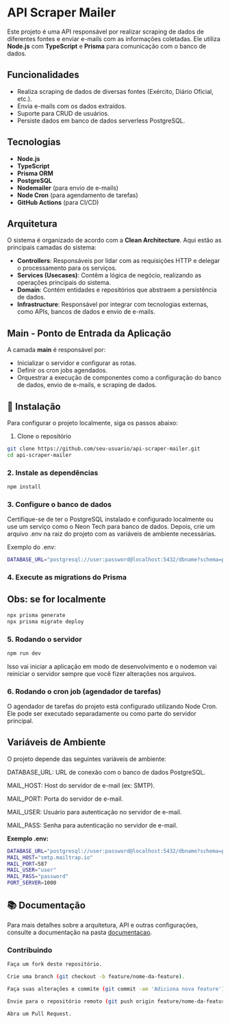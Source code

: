# API Scraper Mailer

Este projeto é uma API responsável por realizar scraping de dados de diferentes fontes e enviar e-mails com as informações coletadas. Ele utiliza **Node.js** com **TypeScript** e **Prisma** para comunicação com o banco de dados.

## Funcionalidades

- Realiza scraping de dados de diversas fontes (Exército, Diário Oficial, etc.).
- Envia e-mails com os dados extraídos.
- Suporte para CRUD de usuários.
- Persiste dados em banco de dados serverless PostgreSQL.

## Tecnologias

- **Node.js**
- **TypeScript**
- **Prisma ORM**
- **PostgreSQL**
- **Nodemailer** (para envio de e-mails)
- **Node Cron** (para agendamento de tarefas)
- **GitHub Actions** (para CI/CD)

## Arquitetura

O sistema é organizado de acordo com a **Clean Architecture**. Aqui estão as principais camadas do sistema:

- **Controllers**: Responsáveis por lidar com as requisições HTTP e delegar o processamento para os serviços.
- **Services (Usecases)**: Contêm a lógica de negócio, realizando as operações principais do sistema.
- **Domain**: Contém entidades e repositórios que abstraem a persistência de dados.
- **Infrastructure**: Responsável por integrar com tecnologias externas, como APIs, bancos de dados e envio de e-mails.

## Main - Ponto de Entrada da Aplicação

A camada **main** é responsável por:

- Inicializar o servidor e configurar as rotas.
- Definir os cron jobs agendados.
- Orquestrar a execução de componentes como a configuração do banco de dados, envio de e-mails, e scraping de dados.
  
## 🔧 Instalação

Para configurar o projeto localmente, siga os passos abaixo:

1. Clone o repositório

```bash
git clone https://github.com/seu-usuario/api-scraper-mailer.git
cd api-scraper-mailer
```

### 2. Instale as dependências

```bash
npm install
```

### 3. Configure o banco de dados

Certifique-se de ter o PostgreSQL instalado e configurado localmente ou use um serviço como o Neon Tech para banco de dados. Depois, crie um arquivo .env na raiz do projeto com as variáveis de ambiente necessárias.

Exemplo do .env:
```bash
DATABASE_URL="postgresql://user:password@localhost:5432/dbname?schema=public"

```

### 4. Execute as migrations do Prisma 
## Obs: se for localmente

```bash
npx prisma generate
npx prisma migrate deploy
```

### 5. Rodando o servidor

```bash
npm run dev
```
Isso vai iniciar a aplicação em modo de desenvolvimento e o nodemon vai reiniciar o servidor sempre que você fizer alterações nos arquivos.

### 6. Rodando o cron job (agendador de tarefas)
O agendador de tarefas do projeto está configurado utilizando Node Cron. Ele pode ser executado separadamente ou como parte do servidor principal.

## Variáveis de Ambiente

O projeto depende das seguintes variáveis de ambiente:

DATABASE_URL: URL de conexão com o banco de dados PostgreSQL.

MAIL_HOST: Host do servidor de e-mail (ex: SMTP).

MAIL_PORT: Porta do servidor de e-mail.

MAIL_USER: Usuário para autenticação no servidor de e-mail.

MAIL_PASS: Senha para autenticação no servidor de e-mail.

**Exemplo .env:**

```bash
DATABASE_URL="postgresql://user:password@localhost:5432/dbname?schema=public"
MAIL_HOST="smtp.mailtrap.io"
MAIL_PORT=587
MAIL_USER="user"
MAIL_PASS="password"
PORT_SERVER=1000
```
## 📚 Documentação

Para mais detalhes sobre a arquitetura, API e outras configurações, consulte a documentação na pasta [documentacao](./documentacao).


### Contribuindo

```bash
Faça um fork deste repositório.

Crie uma branch (git checkout -b feature/nome-da-feature).

Faça suas alterações e commite (git commit -am 'Adiciona nova feature').

Envie para o repositório remoto (git push origin feature/nome-da-feature).

Abra um Pull Request.
```
